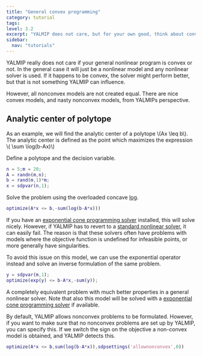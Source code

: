 ```yaml
---
title: "General convex programming"
category: tutorial
tags:
level: 3.2
excerpt: "YALMIP does not care, but for your own good, think about convexity also in general nonlinear programs."
sidebar:
  nav: "tutorials"
---
```


YALMIP really does not care if your general nonlinear program is convex or not. In the general case it will just be a nonlinear model and any nonlinear solver is used. If it happens to be convex, the solver might perform better, but that is not something YALMIP can influence.

However, all nonconvex models are not created equal. There are nice convex models, and nasty nonconvex models, from YALMIPs perspective.

## Analytic center of polytope

As an example, we will find the analytic center of a polytope \\(Ax \leq b\\). The analytic center is defined as the point which maximizes the expression \\( \sum \log(b-Ax)\\)

Define a polytope and the decision variable.

````matlab
n = 5;m = 20;
A = randn(m,n);
b = rand(m,1)*m;
x = sdpvar(n,1);
````

Solve the problem using the overloaded concave [log](/command/log).

````matlab
optimize(A*x <= b,-sum(log(b-A*x)))
````

If you have an [exponential cone programming solver](tags/#exponential-cone-programming-solver) installed, this will solve nicely. However, if YALMIP has to revert to a [standard nonlinear solver](tags/#nonlinear-programming-solver), it can easily fail. The reason is that these solvers often have problems with models where the objective function is undefined for infeasible points, or more generally have singularities.

To avoid this issue on this model, we can use the exponential operator instead and solve an inverse formulation of the same problem.

````matlab
y = sdpvar(m,1);
optimize(exp(y) <= b-A*x,-sum(y));
````

A completely equivalent problem with much better properties in a general nonlinear solver. Note that also this model will be solved with a [exponential cone programming solver](tags/#exponential-cone-programming-solver) if available.


By default, YALMIP allows nonconvex problems to be formulated. However, if you want to make sure that no nonconvex problems are set up by YALMIP, you can specify this. If we switch the sign on the objective a non-convex model is obtained, and YALMIP detects this.

````matlab
optimize(A*x <= b,sum(log(b-A*x)),sdpsettings('allownonconvex',0))
````
